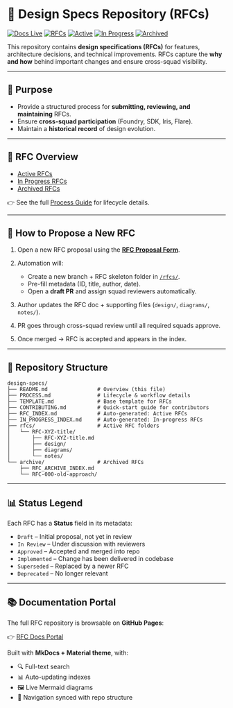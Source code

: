 # 📘 Design Specs Repository (RFCs)

[![Docs Live](https://img.shields.io/badge/docs-live-brightgreen)](https://your-org.github.io/design-specs/)
[![RFCs](https://img.shields.io/badge/RFCs-2-blue)](./RFC_INDEX.md)
[![Active](https://img.shields.io/badge/Active-1-green)](./RFC_INDEX.md)
[![In Progress](https://img.shields.io/badge/In%20Progress-0-yellow)](./IN_PROGRESS_INDEX.md)
[![Archived](https://img.shields.io/badge/Archived-1-lightgrey)](./archive/RFC_ARCHIVE_INDEX.md)

This repository contains **design specifications (RFCs)** for features, architecture decisions, and technical improvements.
RFCs capture the **why and how** behind important changes and ensure cross-squad visibility.

---

## 📌 Purpose

* Provide a structured process for **submitting, reviewing, and maintaining** RFCs.
* Ensure **cross-squad participation** (Foundry, SDK, Iris, Flare).
* Maintain a **historical record** of design evolution.

---

## 📑 RFC Overview

* [Active RFCs](./RFC_INDEX.md)
* [In Progress RFCs](./IN_PROGRESS_INDEX.md)
* [Archived RFCs](./archive/RFC_ARCHIVE_INDEX.md)

👉 See the full [Process Guide](./PROCESS.md) for lifecycle details.

---

## 📝 How to Propose a New RFC

1. Open a new RFC proposal using the **[RFC Proposal Form](../../issues/new?template=rfc-proposal.yml)**.
2. Automation will:

   * Create a new branch + RFC skeleton folder in [`/rfcs/`](./rfcs/).
   * Pre-fill metadata (ID, title, author, date).
   * Open a **draft PR** and assign squad reviewers automatically.
3. Author updates the RFC doc + supporting files (`design/`, `diagrams/`, `notes/`).
4. PR goes through cross-squad review until all required squads approve.
5. Once merged → RFC is accepted and appears in the index.

---

## 📂 Repository Structure

```
design-specs/
├── README.md                # Overview (this file)
├── PROCESS.md               # Lifecycle & workflow details
├── TEMPLATE.md              # Base template for RFCs
├── CONTRIBUTING.md          # Quick-start guide for contributors
├── RFC_INDEX.md             # Auto-generated: Active RFCs
├── IN_PROGRESS_INDEX.md     # Auto-generated: In-progress RFCs
├── rfcs/                    # Active RFC folders
│   └── RFC-XYZ-title/
│       ├── RFC-XYZ-title.md
│       ├── design/
│       ├── diagrams/
│       └── notes/
└── archive/                 # Archived RFCs
    ├── RFC_ARCHIVE_INDEX.md
    └── RFC-000-old-approach/
```

---

## 📊 Status Legend

Each RFC has a **Status** field in its metadata:

* `Draft` – Initial proposal, not yet in review
* `In Review` – Under discussion with reviewers
* `Approved` – Accepted and merged into repo
* `Implemented` – Change has been delivered in codebase
* `Superseded` – Replaced by a newer RFC
* `Deprecated` – No longer relevant

---

## 📚 Documentation Portal

The full RFC repository is browsable on **GitHub Pages**:

👉 [RFC Docs Portal](https://your-org.github.io/design-specs/)

Built with **MkDocs + Material theme**, with:

* 🔍 Full-text search
* 📊 Auto-updating indexes
* 🖼️ Live Mermaid diagrams
* 📂 Navigation synced with repo structure

